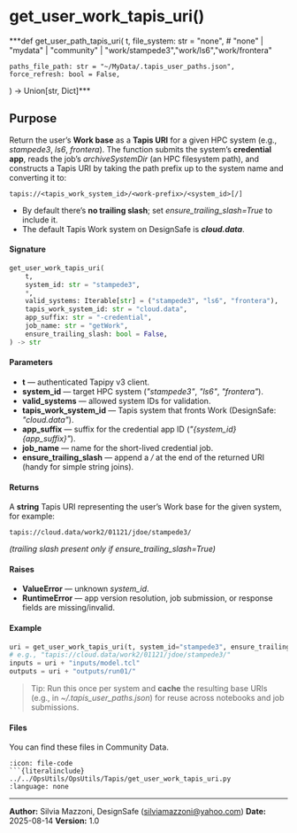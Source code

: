 # get_user_work_tapis_uri()

***def get_user_path_tapis_uri(
    t,
    file_system: str = "none",                  # "none" | "mydata" | "community" | "work/stampede3","work/ls6","work/frontera"

    paths_file_path: str = "~/MyData/.tapis_user_paths.json",
    force_refresh: bool = False,
) -> Union[str, Dict]***
    
    
## Purpose

Return the user’s **Work base** as a **Tapis URI** for a given HPC system (e.g., *stampede3*, *ls6*, *frontera*). The function submits the system’s **credential app**, reads the job’s *archiveSystemDir* (an HPC filesystem path), and constructs a Tapis URI by taking the path prefix up to the system name and converting it to:

```
tapis://<tapis_work_system_id>/<work-prefix>/<system_id>[/]
```

* By default there’s **no trailing slash**; set *ensure_trailing_slash=True* to include it.
* The default Tapis Work system on DesignSafe is ***cloud.data***.

#### Signature

```python
get_user_work_tapis_uri(
    t,
    system_id: str = "stampede3",
    *,
    valid_systems: Iterable[str] = ("stampede3", "ls6", "frontera"),
    tapis_work_system_id: str = "cloud.data",
    app_suffix: str = "-credential",
    job_name: str = "getWork",
    ensure_trailing_slash: bool = False,
) -> str
```

#### Parameters

* **t** — authenticated Tapipy v3 client.
* **system\_id** — target HPC system (*"stampede3"*, *"ls6"*, *"frontera"*).
* **valid\_systems** — allowed system IDs for validation.
* **tapis\_work\_system\_id** — Tapis system that fronts Work (DesignSafe: *"cloud.data"*).
* **app\_suffix** — suffix for the credential app ID (*"{system_id}{app_suffix}"*).
* **job\_name** — name for the short-lived credential job.
* **ensure\_trailing\_slash** — append a */* at the end of the returned URI (handy for simple string joins).

#### Returns

A **string** Tapis URI representing the user’s Work base for the given system, for example:

```
tapis://cloud.data/work2/01121/jdoe/stampede3/
```

*(trailing slash present only if *ensure_trailing_slash=True*)*

#### Raises

* **ValueError** — unknown *system_id*.
* **RuntimeError** — app version resolution, job submission, or response fields are missing/invalid.

#### Example

```python
uri = get_user_work_tapis_uri(t, system_id="stampede3", ensure_trailing_slash=True)
# e.g., "tapis://cloud.data/work2/01121/jdoe/stampede3/"
inputs = uri + "inputs/model.tcl"
outputs = uri + "outputs/run01/"
```

> Tip: Run this once per system and **cache** the resulting base URIs (e.g., in *~/.tapis_user_paths.json*) for reuse across notebooks and job submissions.

#### Files
You can find these files in Community Data.

```{dropdown} get_user_work_tapis_uri.py
:icon: file-code
```{literalinclude} ../../OpsUtils/OpsUtils/Tapis/get_user_work_tapis_uri.py
:language: none
```


---

**Author:** Silvia Mazzoni, DesignSafe (silviamazzoni@yahoo.com)
**Date:** 2025-08-14
**Version:** 1.0